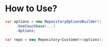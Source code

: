 # How to Use?

```csharp
var options = new RepositoryOptionsBuilder()
     .UseCouchbase(...)
     .Options;

var repo = new Repository<Customer>(options);
```
